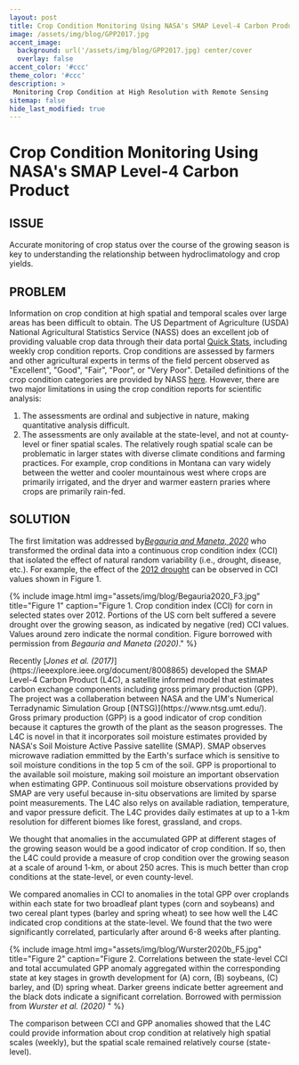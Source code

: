 ```yaml
---
layout: post
title: Crop Condition Monitoring Using NASA's SMAP Level-4 Carbon Product
image: /assets/img/blog/GPP2017.jpg
accent_image:
  background: url('/assets/img/blog/GPP2017.jpg) center/cover
  overlay: false
accent_color: '#ccc'
theme_color: '#ccc'
description: >
 Monitoring Crop Condition at High Resolution with Remote Sensing 
sitemap: false
hide_last_modified: true
---
```


# Crop Condition Monitoring Using NASA's SMAP Level-4 Carbon Product

## ISSUE
Accurate monitoring of crop status over the course of the growing season is key to understanding the relationship between hydroclimatology and crop yields. 

## PROBLEM
Information on crop condition at high spatial and temporal scales over large areas has been difficult to obtain. The US Department of Agriculture (USDA) National Agricultural Statistics Service (NASS) does an excellent job of providing valuable crop data through their data portal [Quick Stats](https://quickstats.nass.usda.gov/), including weekly crop condition reports. Crop conditions are assessed by farmers and other agricultural experts in terms of the field percent observed as "Excellent", "Good", "Fair", "Poor", or "Very Poor". Detailed definitions of the crop condition categories are provided by NASS [here](https://www.nass.usda.gov/Publications/National_Crop_Progress/terms_definitions.php#condition). However, there are two major limitations in using the crop condition reports for scientific analysis:

1. The assessments are ordinal and subjective in nature, making quantitative analysis difficult.
2. The assessments are only available at the state-level, and not at county-level or finer spatial scales. The relatively rough spatial scale can be problematic in larger states with diverse climate conditions and farming practices. For example, crop conditions in Montana can vary widely between the wetter and cooler mountainous west where crops are primarily irrigated, and the dryer and warmer eastern praries where crops are primarily rain-fed. 

## SOLUTION
The first limitation was addressed by[<cite>Begauria and Maneta, 2020</cite>](https://www.pnas.org/content/117/31/18317) who transformed the ordinal data into a continuous crop condition index (CCI) that isolated the effect of natural random variability (i.e., drought, disease, etc.). For example, the effect of the [2012 drought](https://en.wikipedia.org/wiki/2012%E2%80%9313_North_American_drought) can be observed in CCI values shown in Figure 1.
<p>

{% include image.html
	    img="assets/img/blog/Begauria2020_F3.jpg"
	    title="Figure 1"
            caption="Figure 1. Crop condition index (CCI) for corn in selected states over 2012. Portions of the US corn belt suffered a severe drought over the growing season, as indicated by negative (red) CCI values. Values around zero indicate the normal condition. Figure borrowed with permission from <cite>Begauria and Maneta (2020)</cite>." %}

<p>
Recently [<cite>Jones et al. (2017)</cite>](https://ieeexplore.ieee.org/document/8008865) developed the SMAP Level-4 Carbon Product (L4C), a satellite informed model that estimates carbon exchange components including gross primary production (GPP). The project was a collaberation between NASA and the UM's Numerical Terradynamic Simulation Group [(NTSG)](https://www.ntsg.umt.edu/). Gross primary production (GPP) is a good indicator of crop condition because it captures the growth of the plant as the season progresses. The L4C is novel in that it incorporates soil moisture estimates provided by NASA's Soil Moisture Active Passive satellite (SMAP). SMAP observes microwave radiation emmitted by the Earth's surface which is sensitive to soil moisture conditions in the top 5 cm of the soil. GPP is proportional to the available soil moisture, making soil moisture an important observation when estimating GPP. Continuous soil moisture observations provided by SMAP are very useful because in-situ observations are limited by sparse point measurements. The L4C also relys on available radiation, temperature, and vapor pressure deficit. The L4C provides daily estimates at up to a 1-km resolution for different biomes like forest, grassland, and crops.

<p>
We thought that anomalies in the accumulated GPP at different stages of the growing season would be a good indicator of crop condition. If so, then the L4C could provide a measure of crop condition over the growing season at a scale of around 1-km, or about 250 acres. This is much better than crop conditions at the state-level, or even county-level.
<p>
We compared anomalies in CCI to anomalies in the total GPP over croplands within each state for two broadleaf plant types (corn and soybeans) and two cereal plant types (barley and spring wheat) to see how well the L4C indicated crop conditions at the state-level. We found that the two were significantly correlated, particularly after around 6-8 weeks after planting. 

{% include image.html
	    img="assets/img/blog/Wurster2020b_F5.jpg"
	    title="Figure 2"
            caption="Figure 2. Correlations between the state-level CCI and total accumulated GPP anomaly aggregated within the corresponding state at key stages in growth development for (A) corn, (B) soybeans, (C) barley, and (D) spring wheat. Darker greens indicate better agreement and the black dots indicate a significant correlation. Borrowed with permission from <cite>Wurster et al. (2020) </cite>"  %} 

The comparison between CCI and GPP anomalies showed that the L4C could provide information about crop condition at relatively high spatial scales (weekly), but the spatial scale remained relatively course (state-level).




























































































